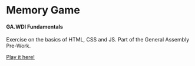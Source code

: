 # Memory Game
#### GA.WDI Fundamentals 

Exercise on the basics of HTML, CSS and JS.
Part of the General Assembly Pre-Work.

[Play it here!](https://roqdraw.github.io/wdi-fundamentals-memorygame/)